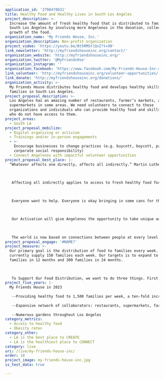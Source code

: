 ```yaml
---
application_id: '2798478031'
title: Healthy Food and Healthy Lives in South Los Angeles
project_description: >-
  Increase the amount of fresh healthy food that is distributed to families in
  South Los Angeles by involving more Angelenos in the donation, collection, and
  growth of the food.
organization_name: 'My Friends House, Inc.'
organization_description: Non-profit organization
project_video: 'https://youtu.be/Bt5RMStlQxI?t=90'
link_newsletter: 'http://myfriendshouseinc.org/contact/'
organization_website: 'http://myfriendshouseinc.org/'
organization_twitter: '@MyFriendsHse'
organization_instagram: ''
organization_facebook: 'https://www.facebook.com/My-Friends-House-Inc-436222196498017/'
link_volunteer: 'http://myfriendshouseinc.org/volunteer-opportunities/'
link_donate: 'http://myfriendshouseinc.org/donations/'
organization_activity: >-
  My Friends House distributes healthy food and develops healthy skills with
  families in South Los Angeles.
project_proposal_description: >-
  Los Angeles has an amazing number of restaurants, farmer’s markets, and
  supermarkets in some areas. We need volunteers to connect to those
  organizations and individuals who can provide healthy food and skills to those
  who do not have access to them.
project_areas:
  - South LA
project_proposal_mobilize:
  - Digital organizing or activism
  - Trainings and/or in-person engagements
  - >-
    Encourage businesses to change practices (e.g. buycott, boycott, promote
    corporate social responsibility)
  - Connect Angelenos with impactful volunteer opportunities
project_proposal_best_place: |-
  “Whatever affects one directly, affects all indirectly.” Martin Luther King. 
   
   
   
   Affecting all indirectly applies to access to fresh healthy food for all Angelenos. How can we all live happily when some of our neighbors are hungry? How can we all live happily when some of our neighbors live only on fast food burgers, beans and rice, and canned food? 
   
   
   
   Everyone want to help. Everyone is okay bringing in some cans for the food drive at work. Everyone is okay buying a sandwich for a homeless person. Everyone is okay with giving a extra dollar or five dollars at the supermarket checkout to support hunger programs. These are limited, short term solutions Most people will feel conflicted by these actions. 
   
   
   
   Our Activation will give Angelenos the opportunity to take unique action to support My Friends House, an organization with is making a long term impact to nutrition and a health in South Los Angeles.
   
   
   
   The world is now based on connections between people at every level. When Angelenos think about a restaurant, our activativation project will have given them the opportunity to connect that restaurant with My Friends House to provide it with fresh food.
project_proposal_engage: '#NAME?'
project_measure: >-
  Our primary goal is the distribution of food to families every week. We
  currently supply 150 families each week. Our targets is to expand to 200
  families in 12 months and 300 families in 24 months.
   
   
   
   To Support Our Food Distribution, we want to do three things. First, grow our gardening programs to 1000 actively producing square feet. Second, expand the number of restaurants contributing food to My Friends Place from 5 to 30. Third, incrase the amount of free produce that is directly donated by people, mostly during their own supermarket visits.
project_five_years: |-
  My Friends House in 2023
   
   --Providing healthy food to 1,500 families per week, a ten-fold increase.
   
   --Expansive network of collaborators: restaurants, supermarkets, farms, food manufacturers
   
   --Numerous gardens throughout Los Angeles
category_metrics:
  - Access to healthy food
  - Obesity rates
category_other:
  - LA is the best place to CREATE
  - LA is the healthiest place to CONNECT
category: live
uri: /live/my-friends-house-inc/
order: 18
project_image: my-friends-house-inc.jpg
is_test_data: true

---
```

